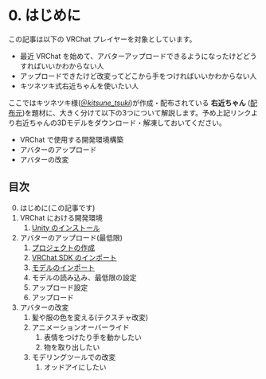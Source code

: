 # 0. はじめに

この記事は以下の VRChat プレイヤーを対象としています。

- 最近 VRChat を始めて、アバターアップロードできるようになったけどどうすればいいかわからない人
- アップロードできたけど改変ってどこから手をつければいいかわからない人
- キツネツキ式右近ちゃんを使いたい人

ここではキツネツキ様([＠_kitsune_tsuki_](https://twitter.com/_kitsune_tsuki_))が作成・配布されている **右近ちゃん** ([配布元](http://seiga.nicovideo.jp/seiga/im8378009))を題材に、大きく分けて以下の3つについて解説します。予め上記リンクより右近ちゃんの3Dモデルをダウンロード・解凍しておいてください。

- VRChat で使用する開発環境構築
- アバターのアップロード
- アバターの改変

## 目次

0. はじめに(この記事です)
1. VRChat における開発環境
   1. [Unity のインストール](./1_devenv/1_1_Unity.md)
2. アバターのアップロード(最低限)
   1. [プロジェクトの作成](./2_upload/2_1_Project.md)
   2. [VRChat SDK のインポート](./2_upload/2_2_ImportVRC.md)
   3. [モデルのインポート](./2_upload/2_3_ImportModel.md)
   4. モデルの読み込み、最低限の設定
   5. アップロード設定
   6. アップロード
3. アバターの改変
   1. 髪や服の色を変える(テクスチャ改変)
   2. アニメーションオーバーライド
      1. 表情をつけたり手を動かしたい
      2. 物を取り出したい
   3. モデリングツールでの改変
      1. オッドアイにしたい